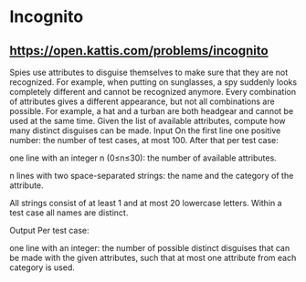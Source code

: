 # Incognito
## https://open.kattis.com/problems/incognito

Spies use attributes to disguise themselves to make sure that they are not recognized. For example, when putting on sunglasses, a spy suddenly looks completely different and cannot be recognized anymore. Every combination of attributes gives a different appearance, but not all combinations are possible. For example, a hat and a turban are both headgear and cannot be used at the same time. Given the list of available attributes, compute how many distinct disguises can be made.
Input
On the first line one positive number: the number of test cases, at most 100. After that per test case:

one line with an integer n (0≤n≤30): the number of available attributes.

n lines with two space-separated strings: the name and the category of the attribute.

All strings consist of at least 1 and at most 20 lowercase letters. Within a test case all names are distinct.

Output
Per test case:

one line with an integer: the number of possible distinct disguises that can be made with the given attributes, such that at most one attribute from each category is used.